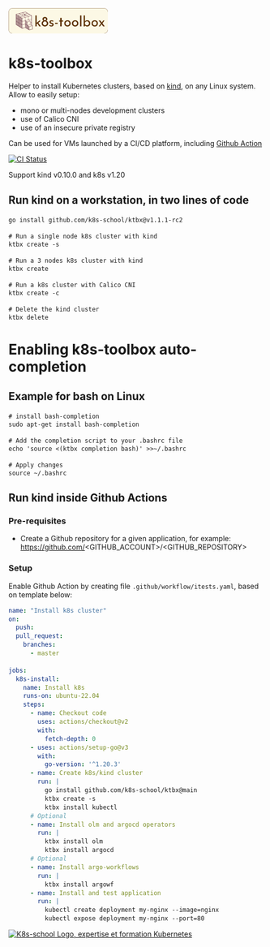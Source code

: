 [<img src="k8s-toolbox.png" alt="k8s-toolbox, all in one" height="50" />](https://github.com/k8s-school/ktbx)

# k8s-toolbox

Helper to install Kubernetes clusters, based on [kind], on any Linux system. Allow to easily setup:
- mono or multi-nodes development clusters
- use of Calico CNI
- use of an insecure private registry

Can be used for VMs launched by a  CI/CD platform, including [Github Action](https://github.com/k8s-school/k8s-toolbox/actions?query=workflow%3A"CI")

[![CI Status](https://github.com/k8s-school/ktbx/actions/workflows/e2e.yml/badge.svg?branch=main)](https://github.com/k8s-school/ktbx/actions/workflows/e2e.yml)

Support kind v0.10.0 and k8s v1.20

## Run kind on a workstation, in two lines of code

```shell
go install github.com/k8s-school/ktbx@v1.1.1-rc2

# Run a single node k8s cluster with kind
ktbx create -s

# Run a 3 nodes k8s cluster with kind
ktbx create

# Run a k8s cluster with Calico CNI
ktbx create -c

# Delete the kind cluster
ktbx delete

```

# Enabling k8s-toolbox auto-completion

## Example for bash on Linux

```shell
# install bash-completion
sudo apt-get install bash-completion

# Add the completion script to your .bashrc file
echo 'source <(ktbx completion bash)' >>~/.bashrc

# Apply changes
source ~/.bashrc
```

## Run kind inside Github Actions

### Pre-requisites

* Create a Github repository for a given application, for example: https://github.com/<GITHUB_ACCOUNT>/<GITHUB_REPOSITORY>

### Setup

Enable Github Action by creating file `.github/workflow/itests.yaml`, based on template below:
```yaml
name: "Install k8s cluster"
on:
  push:
  pull_request:
    branches:
      - master

jobs:
  k8s-install:
    name: Install k8s
    runs-on: ubuntu-22.04
    steps:
      - name: Checkout code
        uses: actions/checkout@v2
        with:
          fetch-depth: 0
      - uses: actions/setup-go@v3
        with:
          go-version: '^1.20.3'
      - name: Create k8s/kind cluster
        run: |
          go install github.com/k8s-school/ktbx@main
          ktbx create -s
          ktbx install kubectl
      # Optional
      - name: Install olm and argocd operators
        run: |
          ktbx install olm
          ktbx install argocd
      # Optional
      - name: Install argo-workflows
        run: |
          ktbx install argowf
      - name: Install and test application
        run: |
          kubectl create deployment my-nginx --image=nginx
          kubectl expose deployment my-nginx --port=80
```

[kind]:https://github.com/kubernetes-sigs/kind
[<img src="http://k8s-school.fr/images/logo.svg" alt="K8s-school Logo, expertise et formation Kubernetes" height="50" />](https://k8s-school.fr)
